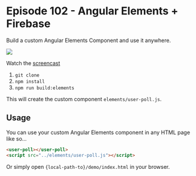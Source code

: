 # Episode 102 - Angular Elements + Firebase

Build a custom Angular Elements Component and use it anywhere. 

<img src="https://firebasestorage.googleapis.com/v0/b/firestarter-96e46.appspot.com/o/assets%2Felem-demo.gif?alt=media&token=3469376f-165f-4f26-8bc9-1a3ea300ebad"> 


Watch the [screencast](https://angularfirebase.com/lessons) 

1. `git clone`
2. `npm install`
3. `npm run build:elements`

This will create the custom component `elements/user-poll.js`.


## Usage

You can use your custom Angular Elements component in any HTML page like so...

```html
<user-poll></user-poll>
<script src="../elements/user-poll.js"></script>
```

Or simply open `{local-path-to}/demo/index.html` in your browser. 